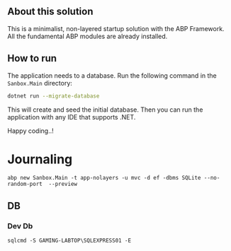 ## About this solution

This is a minimalist, non-layered startup solution with the ABP Framework. All the fundamental ABP modules are already installed.

## How to run

The application needs to a database. Run the following command in the `Sanbox.Main` directory:

````bash
dotnet run --migrate-database
````

This will create and seed the initial database. Then you can run the application with any IDE that supports .NET.

Happy coding..!


# Journaling

```
abp new Sanbox.Main -t app-nolayers -u mvc -d ef -dbms SQLite --no-random-port  --preview
```

## DB 

### Dev Db

```
sqlcmd -S GAMING-LABTOP\SQLEXPRESS01 -E
```
